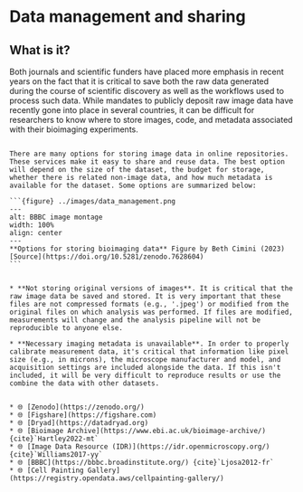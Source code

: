 # Data management and sharing

## What is it?

Both journals and scientific funders have placed more emphasis in recent years on the fact that it is critical to save both the raw data generated during the course of scientific discovery as well as the workflows used to process such data. While mandates to publicly deposit raw image data have recently gone into place in several countries, it can be difficult for researchers to know where to store images, code, and metadata associated with their bioimaging experiments.

````{dropdown} 🤔 What are my options?

There are many options for storing image data in online repositories. These services make it easy to share and reuse data. The best option will depend on the size of the dataset, the budget for storage, whether there is related non-image data, and how much metadata is available for the dataset. Some options are summarized below:

```{figure} ../images/data_management.png
---
alt: BBBC image montage
width: 100%
align: center
---
**Options for storing bioimaging data** Figure by Beth Cimini (2023) [Source](https://doi.org/10.5281/zenodo.7628604)
```
````

```{dropdown} <span style="color: red">⚠️</span> Where can things go wrong?

* **Not storing original versions of images**. It is critical that the raw image data be saved and stored. It is very important that these files are not compressed formats (e.g., '.jpeg') or modified from the original files on which analysis was performed. If files are modified, measurements will change and the analysis pipeline will not be reproducible to anyone else. 

* **Necessary imaging metadata is unavailable**. In order to properly calibrate measurement data, it's critical that information like pixel size (e.g., in microns), the microscope manufacturer and model, and acquisition settings are included alongside the data. If this isn't included, it will be very difficult to reproduce results or use the combine the data with other datasets. 

```

```{dropdown} 📚🤷‍♀️ Where can I learn more?

* 🌐 [Zenodo](https://zenodo.org/) 
* 🌐 [Figshare](https://figshare.com)
* 🌐 [Dryad](https://datadryad.org)
* 🌐 [Bioimage Archive](https://www.ebi.ac.uk/bioimage-archive/) {cite}`Hartley2022-mt`
* 🌐 [Image Data Resource (IDR)](https://idr.openmicroscopy.org/) {cite}`Williams2017-yy`
* 🌐 [BBBC](https://bbbc.broadinstitute.org/) {cite}`Ljosa2012-fr`
* 🌐 [Cell Painting Gallery](https://registry.opendata.aws/cellpainting-gallery/)

```

<!-- Stuff we know we still want to add
Versioning
GitHub
DataLad
 -->